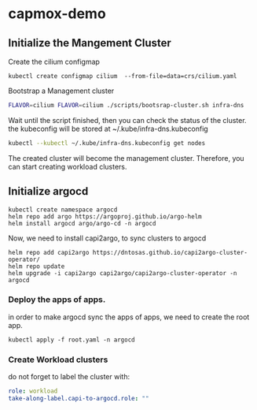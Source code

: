 # capmox-demo

## Initialize the Mangement Cluster

Create the cilium configmap

```shell
kubectl create configmap cilium  --from-file=data=crs/cilium.yaml
```

Bootstrap a Management cluster
```bash
FLAVOR=cilium FLAVOR=cilium ./scripts/bootsrap-cluster.sh infra-dns
```

Wait until the script finished, then you can check the status of the cluster.
the kubeconfig will be stored at ~/.kube/infra-dns.kubeconfig
```bash
kubectl --kubectl ~/.kube/infra-dns.kubeconfig get nodes
```

The created cluster will become the management cluster. 
Therefore, you can start creating workload clusters.

## Initialize argocd

```shell
kubectl create namespace argocd
helm repo add argo https://argoproj.github.io/argo-helm
helm install argocd argo/argo-cd -n argocd
```

Now, we need to install capi2argo, to sync clusters to argocd

```shell
helm repo add capi2argo https://dntosas.github.io/capi2argo-cluster-operator/
helm repo update
helm upgrade -i capi2argo capi2argo/capi2argo-cluster-operator -n argocd
```


### Deploy the apps of apps.

in order to make argocd sync the apps of apps, we need to create the root app.

```shell
kubectl apply -f root.yaml -n argocd
```


### Create Workload clusters

do not forget to label the cluster with:

```yaml
role: workload
take-along-label.capi-to-argocd.role: ""
```

